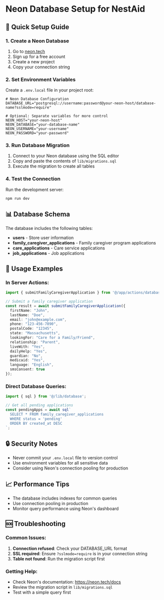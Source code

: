 # Neon Database Setup for NestAid

## 🚀 Quick Setup Guide

### 1. Create a Neon Database
1. Go to [neon.tech](https://neon.tech)
2. Sign up for a free account
3. Create a new project
4. Copy your connection string

### 2. Set Environment Variables
Create a `.env.local` file in your project root:

```env
# Neon Database Configuration
DATABASE_URL="postgresql://username:password@your-neon-host/database-name?sslmode=require"

# Optional: Separate variables for more control
NEON_HOST="your-neon-host"
NEON_DATABASE="your-database-name"
NEON_USERNAME="your-username"
NEON_PASSWORD="your-password"
```

### 3. Run Database Migration
1. Connect to your Neon database using the SQL editor
2. Copy and paste the contents of `lib/migrations.sql`
3. Execute the migration to create all tables

### 4. Test the Connection
Run the development server:
```bash
npm run dev
```

## 📊 Database Schema

The database includes the following tables:

- **users** - Store user information
- **family_caregiver_applications** - Family caregiver program applications
- **care_applications** - Care service applications
- **job_applications** - Job applications

## 🔧 Usage Examples

### In Server Actions:
```typescript
import { submitFamilyCaregiverApplication } from '@/app/actions/database-forms';

// Submit a family caregiver application
const result = await submitFamilyCaregiverApplication({
  firstName: "John",
  lastName: "Doe",
  email: "john@example.com",
  phone: "123-456-7890",
  postalCode: "12345",
  state: "Massachusetts",
  lookingFor: "Care for a Family/Friend",
  relationship: "Parent",
  liveWith: "Yes",
  dailyHelp: "Yes",
  guardian: "No",
  medicaid: "Yes",
  language: "English",
  smsConsent: true
});
```

### Direct Database Queries:
```typescript
import { sql } from '@/lib/database';

// Get all pending applications
const pendingApps = await sql`
  SELECT * FROM family_caregiver_applications 
  WHERE status = 'pending' 
  ORDER BY created_at DESC
`;
```

## 🔒 Security Notes

- Never commit your `.env.local` file to version control
- Use environment variables for all sensitive data
- Consider using Neon's connection pooling for production

## 📈 Performance Tips

- The database includes indexes for common queries
- Use connection pooling in production
- Monitor query performance using Neon's dashboard

## 🆘 Troubleshooting

### Common Issues:
1. **Connection refused**: Check your DATABASE_URL format
2. **SSL required**: Ensure `?sslmode=require` is in your connection string
3. **Table not found**: Run the migration script first

### Getting Help:
- Check Neon's documentation: https://neon.tech/docs
- Review the migration script in `lib/migrations.sql`
- Test with a simple query first

